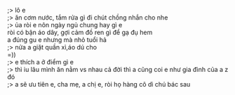 ;> lô e<br>
;> ăn cơm nước, tắm rửa gì đi chút chồng nhắn cho nhe<br>
;> ủa ròi e nôn ngày ngủ chung hay gì e<br>
ròi có bận áo dây, gợi cảm đồ ren gì để gạ đụ hem<br>
a đúng gu e nhưng mà nhỏ tuổi hả<br>
;> nửa a giặt quần xì,áo dú cho<br>
=))<br>
;> e thích a ở điểm gì e<br>
;> thì iu lâu mình ăn nằm vs nhau cả đời thì a cũng coi e như gia đình của a z đó<br>
;> a sẽ ưu tiên e, cha mẹ, a chị e, ròi họ hàng cô dì chú bác sau
